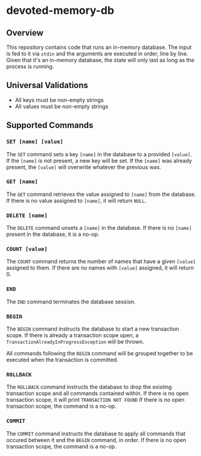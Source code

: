 # devoted-memory-db

## Overview
This repository contains code that runs an in-memory database. 
The input is fed to it via `stdin` and the arguments are executed in order, line by line.
Given that it's an in-memory database, the state will only last as long as the process is running.

## Universal Validations
* All keys must be non-empty strings
* All values must be non-empty strings

## Supported Commands

### `SET [name] [value]`
The `SET` command sets a key `[name]` in the database to a provided `[value]`. 
If the `[name]` is not present, a new key will be set. 
If the `[name]` was already present, the `[value]` will overwrite whatever the previous was.

### `GET [name]`
The `GET` command retrieves the value assigned to `[name]` from the database.  
If there is no value assigned to `[name]`, it will return `NULL`.

### `DELETE [name]`
The `DELETE` command unsets a `[name]` in the database. 
If there is no `[name]` present in the database, it is a no-op.

### `COUNT [value]`
The `COUNT` command returns the number of names that have a given `[value]` assigned to them. 
If there are no names with `[value]` assigned, it will return 0.

### `END`
The `END` command terminates the database session.

### `BEGIN` 
The `BEGIN` command instructs the database to start a new transaction scope. 
If there is already a transaction scope open, a `TransactionAlreadyInProgressException` will be thrown. 

All commands following the `BEGIN` command will be grouped together to be executed when the transaction is committed.

### `ROLLBACK`
The `ROLLBACK` command instructs the database to drop the existing transaction scope and all commands contained within. 
If there is no open transaction scope, it will print `TRANSACTION NOT FOUND`
If there is no open transaction scope, the command is a no-op.

### `COMMIT` 
The `COMMIT` command instructs the database to apply all commands that occured between it and the `BEGIN` command, in order. 
If there is no open transaction scope, the command is a no-op.
